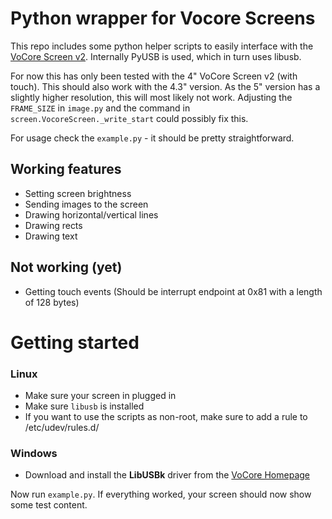 # Python wrapper for Vocore Screens

This repo includes some python helper scripts to easily interface with the [VoCore Screen v2](https://vocore.io/screen.html).
Internally PyUSB is used, which in turn uses libusb.

For now this has only been tested with the 4" VoCore Screen v2 (with touch). This should also work with the 4.3" version.
As the 5" version has a slightly higher resolution, this will most likely not work. Adjusting the `FRAME_SIZE` in `image.py` and the command in `screen.VocoreScreen._write_start` could possibly fix this.

For usage check the `example.py` - it should be pretty straightforward.


## Working features
* Setting screen brightness
* Sending images to the screen
* Drawing horizontal/vertical lines
* Drawing rects
* Drawing text

## Not working (yet)
* Getting touch events (Should be interrupt endpoint at 0x81 with a length of 128 bytes)

# Getting started
### Linux
* Make sure your screen in plugged in
* Make sure `libusb` is installed
* If you want to use the scripts as non-root, make sure to add a rule to /etc/udev/rules.d/

### Windows
* Download and install the **LibUSBk** driver from the [VoCore Homepage](https://vocore.io/screen.html)

Now run `example.py`. If everything worked, your screen should now show some test content.
